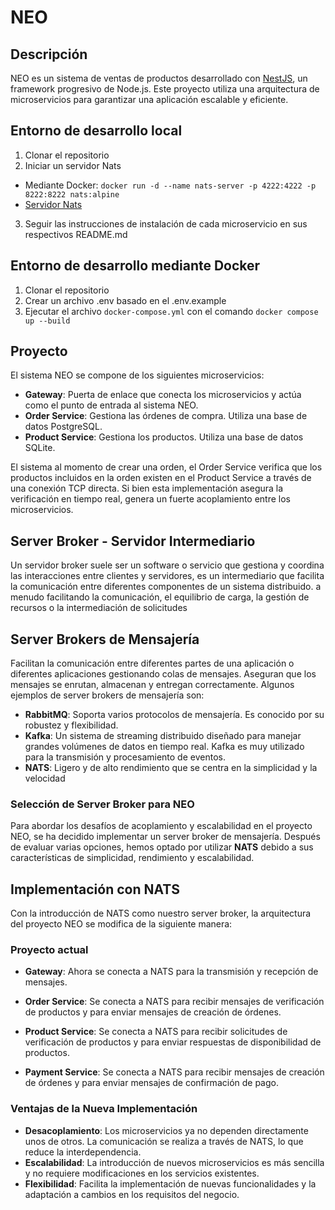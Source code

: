 # NEO

## Descripción
NEO es un sistema de ventas de productos desarrollado con [NestJS](https://nestjs.com/), un framework progresivo de Node.js. Este proyecto utiliza una arquitectura de microservicios para garantizar una aplicación escalable y eficiente.

## Entorno de desarrollo local
1. Clonar el repositorio
2. Iniciar un servidor Nats
- Mediante Docker: `docker run -d --name nats-server -p 4222:4222 -p 8222:8222 nats:alpine`
- [Servidor Nats](https://nats.io)
3. Seguir las instrucciones de instalación de cada microservicio en sus respectivos README.md

## Entorno de desarrollo mediante Docker
1. Clonar el repositorio
2. Crear un archivo .env basado en el .env.example
3. Ejecutar el archivo `docker-compose.yml` con el comando `docker compose up --build`

## Proyecto 
El sistema NEO se compone de los siguientes microservicios:
- **Gateway**: Puerta de enlace que conecta los microservicios y actúa como el punto de entrada al sistema NEO.
- **Order Service**: Gestiona las órdenes de compra. Utiliza una base de datos PostgreSQL.
- **Product Service**: Gestiona los productos. Utiliza una base de datos SQLite.

El sistema al momento de crear una orden, el Order Service verifica que los productos incluidos en la orden existen en el Product Service a través de una conexión TCP directa. Si bien esta implementación asegura la verificación en tiempo real, genera un fuerte acoplamiento entre los microservicios.

## Server Broker - Servidor Intermediario
Un servidor broker suele ser un software o servicio que gestiona y coordina las interacciones entre clientes y servidores, es un intermediario que facilita la comunicación entre diferentes componentes de un sistema distribuido. a menudo facilitando la comunicación, el equilibrio de carga, la gestión de recursos o la intermediación de solicitudes

## Server Brokers de Mensajería
Facilitan la comunicación entre diferentes partes de una aplicación o diferentes aplicaciones gestionando colas de mensajes. Aseguran que los mensajes se enrutan, almacenan y entregan correctamente. Algunos ejemplos de server brokers de mensajería son:
   - **RabbitMQ**: Soporta varios protocolos de mensajería. Es conocido por su robustez y flexibilidad.
   - **Kafka**: Un sistema de streaming distribuido diseñado para manejar grandes volúmenes de datos en tiempo real. Kafka es muy utilizado para la transmisión y procesamiento de eventos.
   - **NATS**: Ligero y de alto rendimiento que se centra en la simplicidad y la velocidad

### Selección de Server Broker para NEO
Para abordar los desafíos de acoplamiento y escalabilidad en el proyecto NEO, se ha decidido implementar un server broker de mensajería. Después de evaluar varias opciones, hemos optado por utilizar **NATS** debido a sus características de simplicidad, rendimiento y escalabilidad.

## Implementación con NATS
Con la introducción de NATS como nuestro server broker, la arquitectura del proyecto NEO se modifica de la siguiente manera:

### Proyecto actual
- **Gateway**: Ahora se conecta a NATS para la transmisión y recepción de mensajes.
- **Order Service**: Se conecta a NATS para recibir mensajes de verificación de productos y para enviar mensajes de creación de órdenes.
- **Product Service**: Se conecta a NATS para recibir solicitudes de verificación de productos y para enviar respuestas de disponibilidad de productos.

- **Payment Service**: Se conecta a NATS para recibir mensajes de creación de órdenes y para enviar mensajes de confirmación de pago.

### Ventajas de la Nueva Implementación
- **Desacoplamiento**: Los microservicios ya no dependen directamente unos de otros. La comunicación se realiza a través de NATS, lo que reduce la interdependencia.
- **Escalabilidad**: La introducción de nuevos microservicios es más sencilla y no requiere modificaciones en los servicios existentes.
- **Flexibilidad**: Facilita la implementación de nuevas funcionalidades y la adaptación a cambios en los requisitos del negocio.